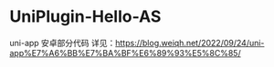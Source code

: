 # UniPlugin-Hello-AS
uni-app 安卓部分代码
详见：https://blog.weiqh.net/2022/09/24/uni-app%E7%A6%BB%E7%BA%BF%E6%89%93%E5%8C%85/
